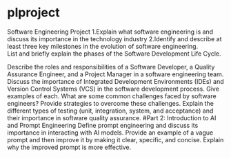 # plproject
Software Engineering Project
1.Explain what software engineering is and discuss its importance in the technology industry
2.Identify and describe at least three key milestones in the evolution of software engineering.  
List and briefly explain the phases of the Software Development Life Cycle.
  
Describe the roles and responsibilities of a Software Developer, a Quality Assurance Engineer, and a Project Manager in a software engineering team.
Discuss the importance of Integrated Development Environments (IDEs) and Version Control Systems (VCS) in the software development process. Give examples of each.
 What are some common challenges faced by software engineers? Provide strategies to overcome these challenges.
Explain the different types of testing (unit, integration, system, and acceptance) and their importance in software quality assurance.
#Part 2: Introduction to AI and Prompt Engineering
Define prompt engineering and discuss its importance in interacting with AI models.
Provide an example of a vague prompt and then improve it by making it clear, specific, and concise. Explain why the improved prompt is more effective.



